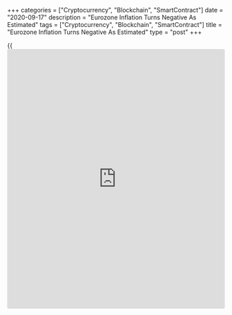 +++
categories = ["Cryptocurrency", "Blockchain", "SmartContract"]
date = "2020-09-17"
description = "Eurozone Inflation Turns Negative As Estimated"
tags = ["Cryptocurrency", "Blockchain", "SmartContract"]
title = "Eurozone Inflation Turns Negative As Estimated"
type = "post"
+++

{{<iframe id="large-banner" src="https://www.bounty.group/#slide=10.0" width="100%" height="600" scrolling="no" style="border: 0px solid rgb(216, 221, 230); border-radius: 3px;">}}

Eurozone consumer prices declined in August, as initially estimated,
final data from Eurostat showed Thursday.

Consumer prices fell 0.2 percent year-on-year in August, reversing a 0.4
percent rise in July. This was the first decline since May 2016. The
rate came in line with the estimate released on September 1.

The European Central Bank aims to keep inflation "below, but close to 2
percent."

On a monthly basis, consumer prices decreased 0.4 percent as initially
estimated in August.

Core inflation that excludes volatile energy, food, alcohol and tobacco,
eased to a record 0.4 percent from 1.2 percent in July. The core rate
also matched preliminary estimate.

According to the latest ECB staff macroeconomic projections, consumer
prices will rise 0.3 percent this year and advance to 1 percent in 2021.

For comments and feedback [contact](https://www.playgroundfx.com/contact/): editorial@rtt[news](https://www.letsplayfx.com/blog/forex-news-website/).com

[Economic News][1]

 **What parts of the world are seeing the best (and worst) economic
performances lately? Click[here][2] to check out our [Econ Scorecard][2]
and find out! See up-to-the-moment [ranking](https://www.playgroundfx.com/blog/crypto-exchange-ranking/)s for the best and worst
performers in [GDP][3], [unemployment rate][4], [inflation][5] and much
more.**

   1. www.rtt[news](https://www.letsplayfx.com/blog/forex-news-website/).com/Content/EconomicNews.aspx
   2. www.rtt[news](https://www.letsplayfx.com/blog/forex-news-website/).com/economic-scorecard/world-rank/industrial-production/highest-performance.aspx
   3. www.rtt[news](https://www.letsplayfx.com/blog/forex-news-website/).com/economic-scorecard/world-rank/GDP/highest-performance.aspx
   4. www.rtt[news](https://www.letsplayfx.com/blog/forex-news-website/).com/economic-scorecard/world-rank/unemployment-rate/lowest-performance.aspx
   5. www.rtt[news](https://www.letsplayfx.com/blog/forex-news-website/).com/economic-scorecard/world-rank/CPI/highest-performance.aspx